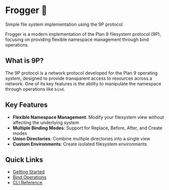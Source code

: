 # Frogger 🐸

Simple file system implementation using the 9P protocol

Frogger is a modern implementation of the Plan 9 filesystem protocol (9P), focusing on providing flexible namespace management through bind operations.

## What is 9P?

The 9P protocol is a network protocol developed for the Plan 9 operating system, designed to provide transparent access to resources across a network. One of its key features is the ability to manipulate the namespace through operations like `bind`.

## Key Features

- **Flexible Namespace Management**: Modify your filesystem view without affecting the underlying system
- **Multiple Binding Modes**: Support for Replace, Before, After, and Create modes
- **Union Directories**: Combine multiple directories into a single view
- **Custom Environments**: Create isolated filesystem environments

## Quick Links

- [Getting Started](user-guide/getting-started.md)
- [Bind Operations](user-guide/bind.md)
- [CLI Reference](reference/cli.md) 